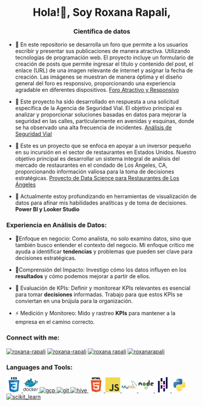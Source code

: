 <h1 align="center">Hola!👋, Soy Roxana Rapali,</h1>
<h3 align="center">Científica de datos</h3>

- 🔭 En este repositorio se desarrolla un foro que permite a los usuarios escribir y presentar sus publicaciones de manera atractiva. Utilizando tecnologías de programación web. El proyecto incluye un formulario de creación de posts que permite ingresar el título y contenido del post, el enlace (URL) de una imagen relevante de internet y asignar la fecha de creación. Las imágenes se muestran de manera óptima y el diseño general del foro es responsivo, proporcionando una experiencia agradable en diferentes dispositivos. [Foro Atractivo y Responsivo](https://github.com/roxrap/Programacion_Web)


- 👯 Este proyecto ha sido desarrollado en respuesta a una solicitud específica de la Agencia de Seguridad Vial. El objetivo principal es analizar y proporcionar soluciones basadas en datos para mejorar la seguridad en las calles, particularmente en avenidas y esquinas, donde se ha observado una alta frecuencia de incidentes. [Análisis de Seguridad Vial](https://github.com/roxrap/Accidentes-viales-PI2)

- 🤝 Este es un proyecto que se enfoca en apoyar a un inversor pequeño en su incursión en el sector de restaurantes en Estados Unidos. Nuestro objetivo principal es desarrollar un sistema integral de análisis del mercado de restaurantes en el condado de Los Ángeles, CA, proporcionando información valiosa para la toma de decisiones estratégicas. [Proyecto de Data Science para Restaurantes de Los Ángeles](https://github.com/franciscoagamez/PF_google_yelp)

- 🌱 Actualmente estoy profundizando en herramientas de visualización de datos para afinar mis habilidades analíticas y de toma de decisiones. **Power BI y Looker Studio**

### Experiencia en Análisis de Datos:
- 🎯Enfoque en negocio: Como analista, no solo examino datos, sino que también busco entender el contexto del negocio. Mi enfoque crítico me ayuda a identificar **tendencias** y problemas que pueden ser clave para decisiones estratégicas.

- 📝Comprensión del Impacto: Investigo cómo los datos influyen en los **resultados** y cómo podemos mejorar a partir de ellos.

- 📄 Evaluación de KPIs: Definir y monitorear KPIs relevantes es esencial para tomar **decisiones** informadas. Trabajo para que estos KPIs se conviertan en una brújula para la organización.

- ⚡ Medición y Monitoreo: Mido y rastreo **KPIs** para mantener a la empresa en el camino correcto.

<h3 align="left">Connect with me:</h3>
<p align="left">
<a href="https://linkedin.com/in/roxana-rapali" target="blank"><img align="center" src="https://raw.githubusercontent.com/rahuldkjain/github-profile-readme-generator/master/src/images/icons/Social/linked-in-alt.svg" alt="roxana-rapali" height="30" width="40" /></a>
<a href="https://github.com/roxrap" target="blank"><img align="center" src="https://raw.githubusercontent.com/rahuldkjain/github-profile-readme-generator/master/src/images/icons/Social/github.svg" alt="roxana-rapali" height="30" width="40" /></a>
<a href="https://fb.com/roxana rapali" target="blank"><img align="center" src="https://raw.githubusercontent.com/rahuldkjain/github-profile-readme-generator/master/src/images/icons/Social/facebook.svg" alt="roxana rapali" height="30" width="40" /></a>
<a href="https://instagram.com/roxanarapali" target="blank"><img align="center" src="https://raw.githubusercontent.com/rahuldkjain/github-profile-readme-generator/master/src/images/icons/Social/instagram.svg" alt="roxanarapali" height="30" width="40" /></a>
</p>

<h3 align="left">Languages and Tools:</h3>
<p align="left"> <a href="https://www.w3schools.com/css/" target="_blank" rel="noreferrer"> <img src="https://raw.githubusercontent.com/devicons/devicon/master/icons/css3/css3-original-wordmark.svg" alt="css3" width="40" height="40"/> </a> <a href="https://www.docker.com/" target="_blank" rel="noreferrer"> <img src="https://raw.githubusercontent.com/devicons/devicon/master/icons/docker/docker-original-wordmark.svg" alt="docker" width="40" height="40"/> </a> <a href="https://cloud.google.com" target="_blank" rel="noreferrer"> <img src="https://www.vectorlogo.zone/logos/google_cloud/google_cloud-icon.svg" alt="gcp" width="40" height="40"/> </a> <a href="https://git-scm.com/" target="_blank" rel="noreferrer"> <img src="https://www.vectorlogo.zone/logos/git-scm/git-scm-icon.svg" alt="git" width="40" height="40"/> </a> <a href="https://hive.apache.org/" target="_blank" rel="noreferrer"> <img src="https://www.vectorlogo.zone/logos/apache_hive/apache_hive-icon.svg" alt="hive" width="40" height="40"/> </a> <a href="https://www.w3.org/html/" target="_blank" rel="noreferrer"> <img src="https://raw.githubusercontent.com/devicons/devicon/master/icons/html5/html5-original-wordmark.svg" alt="html5" width="40" height="40"/> </a> <a href="https://developer.mozilla.org/en-US/docs/Web/JavaScript" target="_blank" rel="noreferrer"> <img src="https://raw.githubusercontent.com/devicons/devicon/master/icons/javascript/javascript-original.svg" alt="javascript" width="40" height="40"/> </a> <a href="https://www.mysql.com/" target="_blank" rel="noreferrer"> <img src="https://raw.githubusercontent.com/devicons/devicon/master/icons/mysql/mysql-original-wordmark.svg" alt="mysql" width="40" height="40"/> </a> <a href="https://nodejs.org" target="_blank" rel="noreferrer"> <img src="https://raw.githubusercontent.com/devicons/devicon/master/icons/nodejs/nodejs-original-wordmark.svg" alt="nodejs" width="40" height="40"/> </a> <a href="https://pandas.pydata.org/" target="_blank" rel="noreferrer"> <img src="https://raw.githubusercontent.com/devicons/devicon/2ae2a900d2f041da66e950e4d48052658d850630/icons/pandas/pandas-original.svg" alt="pandas" width="40" height="40"/> </a> <a href="https://www.python.org" target="_blank" rel="noreferrer"> <img src="https://raw.githubusercontent.com/devicons/devicon/master/icons/python/python-original.svg" alt="python" width="40" height="40"/> </a> <a href="https://scikit-learn.org/" target="_blank" rel="noreferrer"> <img src="https://upload.wikimedia.org/wikipedia/commons/0/05/Scikit_learn_logo_small.svg" alt="scikit_learn" width="40" height="40"/> </a> </p>
